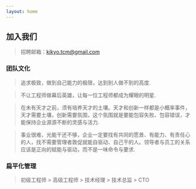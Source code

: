 ```yaml
---
layout: home
---
```



## 加入我们

> 招聘邮箱：kikyo.tcm@gmail.com


### 团队文化

> 追求极致，做到自己能力的极限，达到别人做不到的高度.

> 不让工程师做幕后英雄，让每一位工程师都成为耀眼的明星.

> 在未有天才之前，须有培养天才的土壤。天才和创新一样都是小概率事件，天才需要土壤，创新需要氛围，这个氛围就是要能包容失败、包容错误，才能保持企业源源不断的灵感与活力.

> 事业很难，光能干还不够，企业一定要找有共同的愿景、有能力、有责任心的人，找不需要管理者敦促就能自驱动、自己干的人。领导者与员工的关系应该是正向的赋能与驱动，而不是一味命令与要求.

### 扁平化管理

> 初级工程师 > 高级工程师 > 技术经理 > 技术总监 > CTO


